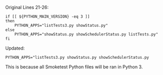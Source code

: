 Original Lines 21-26:
```
if [[ ${PYTHON_MAIN_VERSION} -eq 3 ]]
then
    PYTHON_APPS="listTests3.py showStatus.py"
else
    PYTHON_APPS="showStatus.py showSchedulerStatus.py listTests.py"
fi
```
Updated:
```
PYTHON_APPS="listTests3.py showStatus.py showSchedulerStatus.py
```
This is because all Smoketest Python files will be ran in Python 3.
